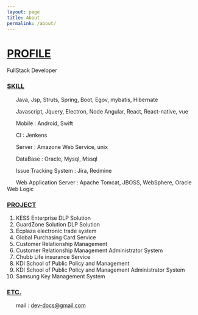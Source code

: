 ```yaml
---
layout: page
title: About
permalink: /about/
---
```


# <u>PROFILE</u> 

FullStack Developer 

### <u>SKILL</u>

&nbsp;&nbsp;&nbsp;&nbsp;&nbsp; Java, Jsp, Struts, Spring, Boot, Egov, mybatis, Hibernate

&nbsp;&nbsp;&nbsp;&nbsp;&nbsp; Javascript, Jquery, Electron, Node Angular, React, React-native, vue 

&nbsp;&nbsp;&nbsp;&nbsp;&nbsp; Mobile : Android, Swift 

&nbsp;&nbsp;&nbsp;&nbsp;&nbsp; CI : Jenkens 

&nbsp;&nbsp;&nbsp;&nbsp;&nbsp; Server : Amazone Web Service, unix 

&nbsp;&nbsp;&nbsp;&nbsp;&nbsp; DataBase : Oracle, Mysql, Mssql 

&nbsp;&nbsp;&nbsp;&nbsp;&nbsp; Issue Tracking System : Jira, Redmine  

&nbsp;&nbsp;&nbsp;&nbsp;&nbsp; Web Application Server : Apache Tomcat, JBOSS, WebSphere, Oracle Web Logic 



### <u>PROJECT</u> 

1. KESS Enterprise DLP Solution  
2. GuardZone Solution DLP Solution 
3. Ecplaza electronic trade system 
4. Global Purchasing Card Service 
5. Customer Relationship Management 
6. Customer Relationship Management Administrator System 
7. Chubb Life insurance Service 
8. KDI School of Public Policy and Management 
9. KDI School of Public Policy and Management Administrator System 
10. Samsung Key Management System 



### <u>ETC.</u>

&nbsp;&nbsp;&nbsp;&nbsp;&nbsp; mail : dev-docs@gmail.com


